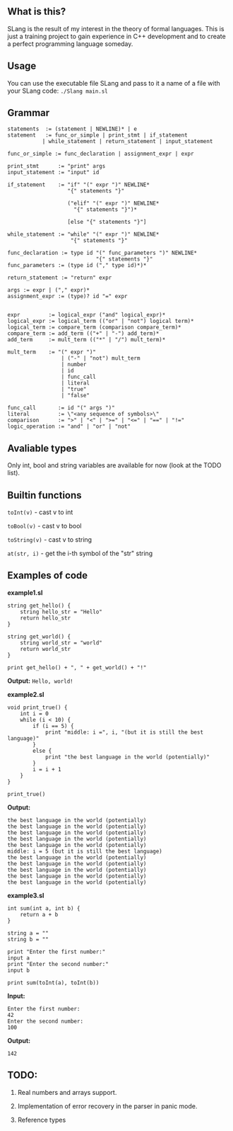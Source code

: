 ## What is this?

SLang is the result of my interest in the theory of formal languages. This is just a training project to gain experience in C++ development and to create a perfect programming language someday.

## Usage

You can use the executable file SLang and pass to it a name of a file with your SLang code:
```./Slang main.sl```

## Grammar

```
statements  := (statement | NEWLINE)* | e
statement   := func_or_simple | print_stmt | if_statement
	       | while_statement | return_statement | input_statement

func_or_simple := func_declaration | assignment_expr | expr

print_stmt      := "print" args
input_statement := "input" id

if_statement    := "if" "(" expr ")" NEWLINE*
                   "{" statements "}"

                   ("elif" "(" expr ")" NEWLINE*
                     "{" statements "}")*

                   [else "{" statements "}"]

while_statement := "while" "(" expr ")" NEWLINE*
                    "{" statements "}"

func_declaration := type id "(" func_parameters ")" NEWLINE*
                            "{" statements "}"
func_parameters := (type id ("," type id)*)*

return_statement := "return" expr

args := expr | ("," expr)*
assignment_expr := (type)? id "=" expr


expr         := logical_expr ("and" logical_expr)*
logical_expr := logical_term (("or" | "not") logical term)*
logical_term := compare_term (comparison compare_term)*
compare_term := add_term (("+" | "-") add_term)*
add_term     := mult_term (("*" | "/") mult_term)*

mult_term    := "(" expr ")"
                 | ("-" | "not") mult_term
                 | number
                 | id
                 | func_call
                 | literal
                 | "true"
                 | "false"

func_call       := id "(" args ")"
literal         := \"<any sequence of symbols>\"
comparison      := ">" | "<" | ">=" | "<=" | "==" | "!="
logic_operation := "and" | "or" | "not"
```

## Avaliable types

Only int, bool and string variables are available for now (look at the TODO list).

## Builtin functions

```toInt(v)``` - cast v to int

```toBool(v)``` - cast v to bool

```toString(v)``` - cast v to string

```at(str, i)``` - get the i-th symbol of the "str" string

## Examples of code
**example1.sl**
```
string get_hello() {
    string hello_str = "Hello"
    return hello_str
}

string get_world() {
    string world_str = "world"
    return world_str
}

print get_hello() + ", " + get_world() + "!"
```

**Output:**
```Hello, world!```


**example2.sl**
```
void print_true() {
    int i = 0
    while (i < 10) {
        if (i == 5) {
            print "middle: i =", i, "(but it is still the best language)"
        }
        else {
            print "the best language in the world (potentially)"
        }
        i = i + 1
    }
}

print_true()
```

**Output:**
```
the best language in the world (potentially) 
the best language in the world (potentially) 
the best language in the world (potentially) 
the best language in the world (potentially) 
the best language in the world (potentially) 
middle: i = 5 (but it is still the best language) 
the best language in the world (potentially) 
the best language in the world (potentially) 
the best language in the world (potentially) 
the best language in the world (potentially) 
the best language in the world (potentially)
```

**example3.sl**
```
int sum(int a, int b) {
    return a + b
}

string a = ""
string b = ""

print "Enter the first number:"
input a
print "Enter the second number:"
input b

print sum(toInt(a), toInt(b))
```

**Input:**
```
Enter the first number: 
42
Enter the second number: 
100
```

**Output:**
```
142
```

## TODO:
1. Real numbers and arrays support.

2. Implementation of error recovery in the parser in panic mode.

3. Reference types
